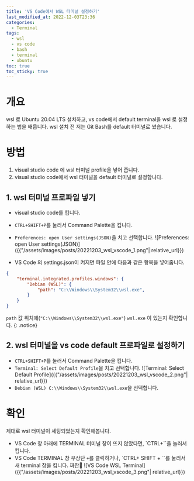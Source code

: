 ```yaml
---
title: 'VS Code에서 WSL 터미널 설정하기'
last_modified_at: 2022-12-03T23:36
categories:
  - Terminal
tags:
  - wsl
  - vs code
  - bash
  - terminal
  - ubuntu
toc: true
toc_sticky: true
---
```



# 개요
wsl 로 Ubuntu 20.04 LTS 설치하고, vs code에서 default terminal을 wsl 로 설정하는 법을 배웁니다.
wsl 설치 전 저는 Git Bash를 default 터미널로 썼습니다. 


# 방법
1. visual studio code 에 wsl 터미널 profile을 넣어 줍니다. 
2. visual studio code에서 wsl 터미널을 default 터미널로 설정합니다.

## 1. wsl 터미널 프로파일 넣기
- visual studio code를 킵니다. 
- `CTRL+SHIFT+P`를 눌러서 Command Palette을 킵니다. 
- `Preferences: open User settings(JSON)`을 치고 선택합니다.
![Preferences: open User settings(JSON)]({{"/assets/images/posts/20221203_wsl_vscode_1.png"| relative_url}})

- VS Code 의 settings.json이 켜지면 파일 안에 다음과 같은 항목을 넣어줍니다. 


```json
{
    "terminal.integrated.profiles.windows": {
        "Debian (WSL)": {                   
            "path": "C:\\Windows\\System32\\wsl.exe",
        }   
    }
}
```
`path` 값 위치에(`"C:\\Windows\\System32\\wsl.exe"`)  `wsl.exe` 이 있는지 확인합니다.
{: .notice}

## 2. wsl 터미널을 vs code default 프로파일로 설정하기
- `CTRL+SHIFT+P`를 눌러서 Command Palette을 킵니다. 
- `Terminal: Select Default Profile`을 치고 선택합니다.
![Terminal: Select Default Profile]({{"/assets/images/posts/20221203_wsl_vscode_2.png"| relative_url}})
- `Debian (WSL) C:\\Windows\\System32\\wsl.exe`을 선택합니다.


# 확인
제대로 wsl 터미널이 세팅되었는지 확인해봅니다.
- VS Code 창 아래에 TERMINAL 터미널 창이 뜨지 않았다면, `CTRL+``을 눌러서 킵니다.
- VS Code TERMINAL 창 우상단 `+`를 클릭하거나, `CTRL+ SHIFT + ``를 눌러서 새 terminal 창을 킵니다. 짜잔🥳
![VS Code WSL Terminal]({{"/assets/images/posts/20221203_wsl_vscode_3.png"| relative_url}})



